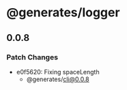 # @generates/logger

## 0.0.8
### Patch Changes

- e0f5620: Fixing spaceLength
  - @generates/cli@0.0.8
